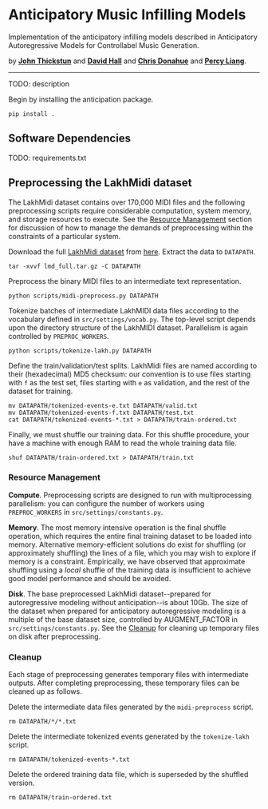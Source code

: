 # Anticipatory Music Infilling Models

Implementation of the anticipatory infilling models described in Anticipatory Autoregressive Models for Controllabel Music Generation.

by [__John Thickstun__](https://johnthickstun.com/) and [__David Hall__](http://dlwh.org/) and [__Chris Donahue__](https://chrisdonahue.com/) and [__Percy Liang__](https://cs.stanford.edu/~pliang/).

-------------------------------------------------------------------------------------

TODO: description

Begin by installing the anticipation package.

```
pip install .
```

## Software Dependencies

TODO: requirements.txt

## Preprocessing the LakhMidi dataset

The LakhMidi dataset contains over 170,000 MIDI files and the following preprocessing scripts require considerable computation, system memory, and storage resources to execute. See the [Resource Management](###resource-management) section for discussion of how to manage the demands of preprocessing within the constraints of a particular system.

Download the full [LakhMidi dataset](https://colinraffel.com/projects/lmd/) from [here](http://hog.ee.columbia.edu/craffel/lmd/lmd_full.tar.gz). Extract the data to `DATAPATH`.

```
tar -xvvf lmd_full.tar.gz -C DATAPATH
```

Preprocess the binary MIDI files to an intermediate text representation. 
```
python scripts/midi-preprocess.py DATAPATH
```
Tokenize batches of intermediate LakhMIDI data files according to the vocabulary defined in `src/settings/vocab.py`. The top-level script depends upon the directory structure of the LakhMIDI dataset. Parallelism is again controlled by `PREPROC_WORKERS`.

```
python scripts/tokenize-lakh.py DATAPATH
```

Define the train/validation/test splits. LakhMidi files are named according to their (hexadecimal) MD5 checksum: our convention is to use files starting with `f` as the test set, files starting with `e` as validation, and the rest of the dataset for training.
```
mv DATAPATH/tokenized-events-e.txt DATAPATH/valid.txt
mv DATAPATH/tokenized-events-f.txt DATAPATH/test.txt
cat DATAPATH/tokenized-events-*.txt > DATAPATH/train-ordered.txt
```

Finally, we must shuffle our training data. For this shuffle procedure, your have a machine with enough RAM to read the whole training data file.
```
shuf DATAPATH/train-ordered.txt > DATAPATH/train.txt
```

### Resource Management

**Compute**. Preprocessing scripts are designed to run with multiprocessing parallelism: you can configure the number of workers using `PREPROC_WORKERS` in `src/settings/constants.py`.

**Memory**. The most memory intensive operation is the final shuffle operation, which requires the entire final training dataset to be loaded into memory. Alternative memory-efficient solutions do exist for shuffling (or approximately shuffling) the lines of a file, which you may wish to explore if memory is a constraint. Empirically, we have observed that approximate shuffling using a *local* shuffle of the training data is insufficient to achieve good model performance and should be avoided.

**Disk**. The base preprocessed LakhMidi dataset--prepared for autoregressive modeling without anticipation--is about 10Gb. The size of the dataset when prepared for anticipatory autoregressive modeling is a multiple of the base dataset size, controlled by AUGMENT\_FACTOR in `src/settings/constants.py`. See the [Cleanup](###cleanup) for cleaning up temporary files on disk after preprocessing.

### Cleanup

Each stage of preprocessing generates temporary files with intermediate outputs. After completing preprocessing, these temporary files can be cleaned up as follows.

Delete the intermediate data files generated by the `midi-preprocess` script.
```
rm DATAPATH/*/*.txt
```

Delete the intermediate tokenized events generated by the `tokenize-lakh` script.
```
rm DATAPATH/tokenized-events-*.txt
```

Delete the ordered training data file, which is superseded by the shuffled version.
```
rm DATAPATH/train-ordered.txt
```

